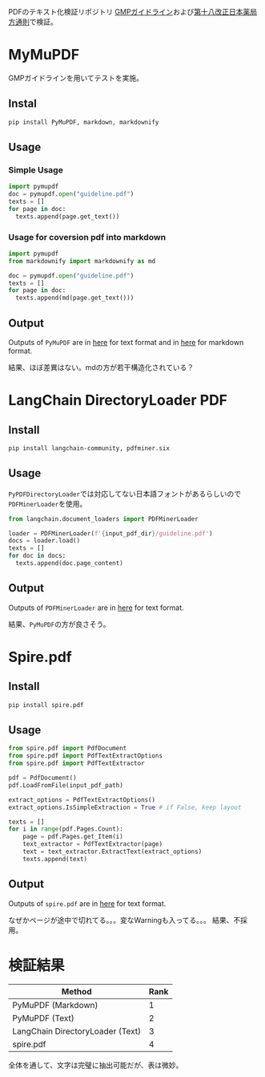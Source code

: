 
PDFのテキスト化検証リポジトリ
[GMPガイドライン](https://www.pmda.go.jp/files/000156438.pdf)および[第十八改正日本薬局方通則](https://www.mhlw.go.jp/content/11120000/000788359.pdf)で検証。
# MyMuPDF
GMPガイドラインを用いてテストを実施。
## Instal
```sh
pip install PyMuPDF, markdown, markdownify
```
## Usage
### Simple Usage
```python
import pymupdf
doc = pymupdf.open("guideline.pdf")
texts = []
for page in doc:
  texts.append(page.get_text())
```
### Usage for coversion pdf into markdown
```python
import pymupdf
from markdownify import markdownify as md

doc = pymupdf.open("guideline.pdf")
texts = []
for page in doc:
  texts.append(md(page.get_text()))
```
## Output
Outputs of `PyMuPDF` are in [here](./output/guideline/pymupdf_text.txt) for text format and in [here](./output/guideline/pymupf_markdown.md) for markdown format.

結果、ほぼ差異はない。mdの方が若干構造化されている？

# LangChain  DirectoryLoader PDF
## Install
```sh
pip install langchain-community, pdfminer.six
```
## Usage
`PyPDFDirectoryLoader`では対応してない日本語フォントがあるらしいので`PDFMinerLoader`を使用。
```python
from langchain.document_loaders import PDFMinerLoader

loader = PDFMinerLoader(f'{input_pdf_dir}/guideline.pdf')
docs = loader.load()
texts = []
for doc in docs:
  texts.append(doc.page_content)
```
## Output
Outputs of `PDFMinerLoader` are in [here](./output/guideline/langchain_loader.txt) for text format.

結果、`PyMuPDF`の方が良さそう。

# Spire.pdf
## Install
```sh
pip install spire.pdf
```

## Usage
```python
from spire.pdf import PdfDocument
from spire.pdf import PdfTextExtractOptions
from spire.pdf import PdfTextExtractor

pdf = PdfDocument()
pdf.LoadFromFile(input_pdf_path)

extract_options = PdfTextExtractOptions()
extract_options.IsSimpleExtraction = True # if False, keep layout

texts = []
for i in range(pdf.Pages.Count):
    page = pdf.Pages.get_Item(i)
    text_extractor = PdfTextExtractor(page)
    text = text_extractor.ExtractText(extract_options)
    texts.append(text)
```

## Output
Outputs of `spire.pdf` are in [here](./output/guideline/spire_text.txt) for text format.

なぜかページが途中で切れてる。。。変なWarningも入ってる。。。
結果、不採用。

# 検証結果
|  Method  |  Rank  |
| ---- | ---- |
|  PyMuPDF (Markdown)  | 1 |
|  PyMuPDF (Text)  | 2 |
|  LangChain DirectoryLoader (Text) | 3 |
|  spire.pdf  | 4 |

全体を通して、文字は完璧に抽出可能だが、表は微妙。